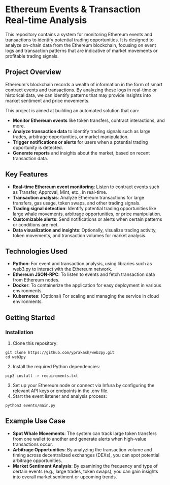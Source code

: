 # Ethereum Events & Transaction Real-time Analysis
This repository contains a system for monitoring Ethereum events and transactions to identify potential trading opportunities. It is designed to analyze on-chain data from the Ethereum blockchain, focusing on event logs and transaction patterns that are indicative of market movements or profitable trading signals.

## Project Overview
Ethereum's blockchain records a wealth of information in the form of smart contract events and transactions. By analyzing these logs in real-time or historical data, we can identify patterns that may provide insights into market sentiment and price movements.

This project is aimed at building an automated solution that can:

- **Monitor Ethereum events** like token transfers, contract interactions, and more.
- **Analyze transaction data** to identify trading signals such as large trades, arbitrage opportunities, or market manipulation.
- **Trigger notifications or alerts** for users when a potential trading opportunity is detected.
- **Generate reports** and insights about the market, based on recent transaction data.

## Key Features
- **Real-time Ethereum event monitoring**: Listen to contract events such as Transfer, Approval, Mint, etc., in real-time.
- **Transaction analysis**: Analyze Ethereum transactions for large transfers, gas usage, token swaps, and other trading signals.
- **Trading signal detection**: Identify potential trading opportunities like large whale movements, arbitrage opportunities, or price manipulation.
- **Customizable alerts**: Send notifications or alerts when certain patterns or conditions are met.
- **Data visualization and insights**: Optionally, visualize trading activity, token movements, and transaction volumes for market analysis.

## Technologies Used
- **Python**: For event and transaction analysis, using libraries such as web3.py to interact with the Ethereum network.
- **Ethereum JSON-RPC**: To listen to events and fetch transaction data from Ethereum nodes.
- **Docker**: To containerize the application for easy deployment in various environments.
- **Kubernetes**: (Optional) For scaling and managing the service in cloud environments.

## Getting Started

### Installation
1. Clone this repository:
```
git clone https://github.com/yprakash/web3py.git
cd web3py
```
2. Install the required Python dependencies:
```
pip3 install -r requirements.txt
```
3. Set up your Ethereum node or connect via Infura by configuring the relevant API keys or endpoints in the .env file.
4. Start the event listener and analysis process:
```
python3 events/main.py
```

## Example Use Case

- **Spot Whale Movements**: The system can track large token transfers from one wallet to another and generate alerts when high-value transactions occur.
- **Arbitrage Opportunities**: By analyzing the transaction volume and timing across decentralized exchanges (DEXs), you can spot potential arbitrage opportunities.
- **Market Sentiment Analysis**: By examining the frequency and type of certain events (e.g., large trades, token swaps), you can gain insights into overall market sentiment or upcoming trends.
